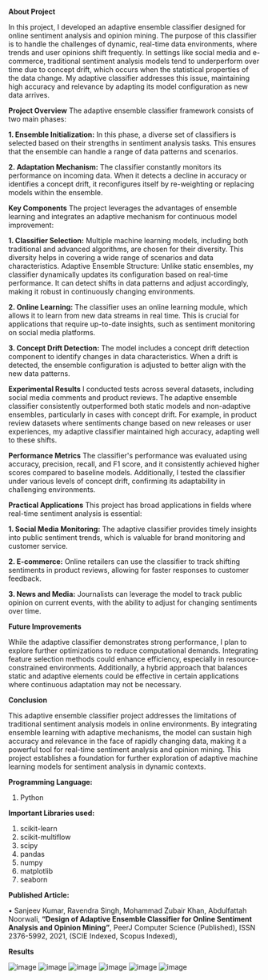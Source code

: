 **About Project**

In this project, I developed an adaptive ensemble classifier designed for online sentiment analysis and opinion mining. The purpose of this classifier is to handle the challenges of dynamic, real-time data environments, where trends and user opinions shift frequently. In settings like social media and e-commerce, traditional sentiment analysis models tend to underperform over time due to concept drift, which occurs when the statistical properties of the data change. My adaptive classifier addresses this issue, maintaining high accuracy and relevance by adapting its model configuration as new data arrives.

**Project Overview**
The adaptive ensemble classifier framework consists of two main phases:

**1. Ensemble Initialization:** In this phase, a diverse set of classifiers is selected based on their strengths in sentiment analysis tasks. This ensures that the ensemble can handle a range of data patterns and scenarios.

**2. Adaptation Mechanism:** The classifier constantly monitors its performance on incoming data. When it detects a decline in accuracy or identifies a concept drift, it reconfigures itself by re-weighting or replacing models within the ensemble.

**Key Components**
The project leverages the advantages of ensemble learning and integrates an adaptive mechanism for continuous model improvement:

**1. Classifier Selection:** Multiple machine learning models, including both traditional and advanced algorithms, are chosen for their diversity. This diversity helps in covering a wide range of scenarios and data characteristics.
Adaptive Ensemble Structure: Unlike static ensembles, my classifier dynamically updates its configuration based on real-time performance. It can detect shifts in data patterns and adjust accordingly, making it robust in continuously changing environments.

**2. Online Learning:** The classifier uses an online learning module, which allows it to learn from new data streams in real time. This is crucial for applications that require up-to-date insights, such as sentiment monitoring on social media platforms.

**3. Concept Drift Detection:** The model includes a concept drift detection component to identify changes in data characteristics. When a drift is detected, the ensemble configuration is adjusted to better align with the new data patterns.

**Experimental Results**
I conducted tests across several datasets, including social media comments and product reviews. The adaptive ensemble classifier consistently outperformed both static models and non-adaptive ensembles, particularly in cases with concept drift. For example, in product review datasets where sentiments change based on new releases or user experiences, my adaptive classifier maintained high accuracy, adapting well to these shifts.

**Performance Metrics**
The classifier's performance was evaluated using accuracy, precision, recall, and F1 score, and it consistently achieved higher scores compared to baseline models. Additionally, I tested the classifier under various levels of concept drift, confirming its adaptability in challenging environments.

**Practical Applications**
This project has broad applications in fields where real-time sentiment analysis is essential:

**1. Social Media Monitoring:** The adaptive classifier provides timely insights into public sentiment trends, which is valuable for brand monitoring and customer service.

**2. E-commerce:** Online retailers can use the classifier to track shifting sentiments in product reviews, allowing for faster responses to customer feedback.

**3. News and Media:** Journalists can leverage the model to track public opinion on current events, with the ability to adjust for changing sentiments over time.

**Future Improvements**

While the adaptive classifier demonstrates strong performance, I plan to explore further optimizations to reduce computational demands. Integrating feature selection methods could enhance efficiency, especially in resource-constrained environments. Additionally, a hybrid approach that balances static and adaptive elements could be effective in certain applications where continuous adaptation may not be necessary.

**Conclusion**

This adaptive ensemble classifier project addresses the limitations of traditional sentiment analysis models in online environments. By integrating ensemble learning with adaptive mechanisms, the model can sustain high accuracy and relevance in the face of rapidly changing data, making it a powerful tool for real-time sentiment analysis and opinion mining. This project establishes a foundation for further exploration of adaptive machine learning models for sentiment analysis in dynamic contexts.

**Programming Language:**

  1. Python
     
**Important Libraries used:** 

  1. scikit-learn
  2. scikit-multiflow
  3. scipy
  4. pandas
  5. numpy
  6. matplotlib
  7. seaborn

**Published Article:**

•	Sanjeev Kumar, Ravendra Singh, Mohammad Zubair Khan, Abdulfattah Noorwali, **“Design of Adaptive Ensemble Classifier for Online Sentiment Analysis and Opinion Mining”**, PeerJ Computer Science (Published), ISSN 2376-5992, 2021, (SCIE Indexed, Scopus Indexed), 

**Results**

![image](https://github.com/user-attachments/assets/5f4e6d70-215b-4b41-9106-ef603fbb93a4)
![image](https://github.com/user-attachments/assets/9211b509-918a-48f9-951f-5ff69b91ce27)
![image](https://github.com/user-attachments/assets/2a1a9730-8046-428b-9454-79b14bbb6e35)
![image](https://github.com/user-attachments/assets/ae8d2577-f2e2-42a3-a429-9b963e5bc3c5)
![image](https://github.com/user-attachments/assets/84f5bb05-3bdb-47c8-ac4a-91ee196c8eb8)
![image](https://github.com/user-attachments/assets/204036c5-7559-4cb0-b6ad-70a77cf12bb9)





